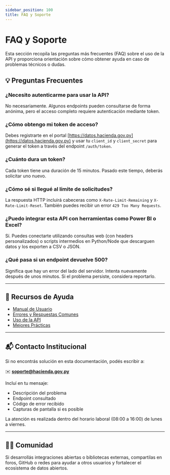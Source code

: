 ```yaml
---
sidebar_position: 100
title: FAQ y Soporte
---
```


# FAQ y Soporte

Esta sección recopila las preguntas más frecuentes (FAQ) sobre el uso de la API y proporciona orientación sobre cómo obtener ayuda en caso de problemas técnicos o dudas.

## 💡 Preguntas Frecuentes

### ¿Necesito autenticarme para usar la API?

No necesariamente. Algunos endpoints pueden consultarse de forma anónima, pero el acceso completo requiere autenticación mediante token.

### ¿Cómo obtengo mi token de acceso?

Debes registrarte en el portal [https://datos.hacienda.gov.py](https://datos.hacienda.gov.py) y usar tu `client_id` y `client_secret` para generar el token a través del endpoint `/auth/token`.

### ¿Cuánto dura un token?

Cada token tiene una duración de 15 minutos. Pasado este tiempo, deberás solicitar uno nuevo.

### ¿Cómo sé si llegué al límite de solicitudes?

La respuesta HTTP incluirá cabeceras como `X-Rate-Limit-Remaining` y `X-Rate-Limit-Reset`. También puedes recibir un error `429 Too Many Requests`.

### ¿Puedo integrar esta API con herramientas como Power BI o Excel?

Sí. Puedes conectarte utilizando consultas web (con headers personalizados) o scripts intermedios en Python/Node que descarguen datos y los exporten a CSV o JSON.

### ¿Qué pasa si un endpoint devuelve 500?

Significa que hay un error del lado del servidor. Intenta nuevamente después de unos minutos. Si el problema persiste, considera reportarlo.

---

## 🧰 Recursos de Ayuda

- [Manual de Usuario](./07-manual-usuario.md)
- [Errores y Respuestas Comunes](./06-errores.md)
- [Uso de la API](./04-uso-api.md)
- [Mejores Prácticas](./08-mejores-practicas.md)

---

## 📬 Contacto Institucional

Si no encontrás solución en esta documentación, podés escribir a:

✉️ **soporte@hacienda.gov.py**

Incluí en tu mensaje:

- Descripción del problema
- Endpoint consultado
- Código de error recibido
- Capturas de pantalla si es posible

La atención es realizada dentro del horario laboral (08:00 a 16:00) de lunes a viernes.

---

## 🙋‍♂️ Comunidad

Si desarrollás integraciones abiertas o bibliotecas externas, compartilas en foros, GitHub o redes para ayudar a otros usuarios y fortalecer el ecosistema de datos abiertos.

